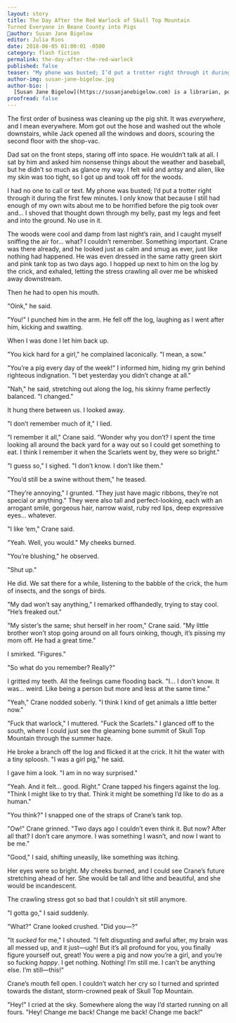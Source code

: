 ```yaml
---
layout: story
title: The Day After the Red Warlock of Skull Top Mountain Turned Everyone in Beane County into Pigs
author: Susan Jane Bigelow
editor: Julia Rios
date: 2018-06-05 01:00:01 -0500
category: flash fiction
permalink: the-day-after-the-red-warlock
published: false
teaser: "My phone was busted; I’d put a trotter right through it during the first few minutes."
author-img: susan-jane-bigelow.jpg
author-bio: |
  [Susan Jane Bigelow](https://susanjanebigelow.com) is a librarian, political columnist, and writer from Connecticut. Her Extrahumans series is published by Book Smugglers Publishing, and she is the author of numerous works of short fiction. She has way too many cats.
proofread: false
---
```


The first order of business was cleaning up the pig shit. It was _everywhere_, and I mean everywhere. Mom got out the hose and washed out the whole downstairs, while Jack opened all the windows and doors, scouring the second floor with the shop-vac.
Dad sat on the front steps, staring off into space. He wouldn’t talk at all. I sat by him and asked him nonsense things about the weather and baseball, but he didn’t so much as glance my way. I felt wild and antsy and alien, like my skin was too tight, so I got up and took off for the woods.
I had no one to call or text. My phone was busted; I’d put a trotter right through it during the first few minutes. I only know that because I still had enough of my own wits about me to be horrified before the pig took over and…I shoved that thought down through my belly, past my legs and feet and into the ground. No use in it.
The woods were cool and damp from last night’s rain, and I caught myself sniffing the air for… what? I couldn’t remember. Something important.Crane was there already, and he looked just as calm and smug as ever, just like nothing had happened. He was even dressed in the same ratty green skirt and pink tank top as two days ago. I hopped up next to him on the log by the crick, and exhaled, letting the stress crawling all over me be whisked away downstream.
Then he had to open his mouth.
"Oink," he said.
"You!" I punched him in the arm. He fell off the log, laughing as I went after him, kicking and swatting.
When I was done I let him back up.
"You kick hard for a girl," he complained laconically. "I mean, a sow."
"You’re a pig every day of the week!" I informed him, hiding my grin behind righteous indignation. "I bet yesterday you didn’t change at all."
"Nah," he said, stretching out along the log, his skinny frame perfectly balanced. "I changed."
It hung there between us. I looked away.
"I don’t remember much of it," I lied.
"I remember it all," Crane said. "Wonder why you don’t? I spent the time looking all around the back yard for a way out so I could get something to eat. I think I remember it when the Scarlets went by, they were so bright."
"I guess so," I sighed. "I don’t know. I don’t like them."
"You’d still be a swine without them," he teased.
"They’re annoying," I grunted. "They just have magic ribbons, they’re not special or anything." They were also tall and perfect-looking, each with an arrogant smile, gorgeous hair, narrow waist, ruby red lips, deep expressive eyes… whatever.
"I like ‘em," Crane said.
"Yeah. Well, you would." My cheeks burned.
"You’re blushing," he observed.
"Shut up."
He did. We sat there for a while, listening to the babble of the crick, the hum of insects, and the songs of birds.
"My dad won’t say anything," I remarked offhandedly, trying to stay cool. "He’s freaked out."
"My sister’s the same; shut herself in her room," Crane said. "My little brother won’t stop going around on all fours oinking, though, it’s pissing my mom off. He had a great time."
I smirked. "Figures."
"So what do you remember? Really?"
I gritted my teeth. All the feelings came flooding back. "I… I don’t know. It was… weird. Like being a person but more and less at the same time."
"Yeah," Crane nodded soberly. "I think I kind of get animals a little better now."
"Fuck that warlock," I muttered. "Fuck the Scarlets." I glanced off to the south, where I could just see the gleaming bone summit of Skull Top Mountain through the summer haze.
He broke a branch off the log and flicked it at the crick. It hit the water with a tiny sploosh. "I was a girl pig," he said.
I gave him a look. "I am in no way surprised."
"Yeah. And it felt… good. Right." Crane tapped his fingers against the log. "Think I might like to try that. Think it might be something I’d like to do as a human."
"You think?" I snapped one of the straps of Crane’s tank top.
"Ow!" Crane grinned. "Two days ago I couldn’t even think it. But now? After all that? I don’t care anymore. I was something I wasn’t, and now I want to be me."
"Good," I said, shifting uneasily, like something was itching.
 Her eyes were so bright. My cheeks burned, and I could see Crane’s future stretching ahead of her. She would be tall and lithe and beautiful, and she would be incandescent.
The crawling stress got so bad that I couldn’t sit still anymore.
"I gotta go," I said suddenly.
"What?" Crane looked crushed. "Did you—?"
"It _sucked_ for me," I shouted. "I felt disgusting and awful after, my brain was all messed up, and it just—ugh! But it’s all profound for you, you finally figure yourself out, great! You were a pig and now you’re a girl, and you’re so fucking _happy_. I get nothing. Nothing! I’m still me. I can’t be anything else. I’m still—this!"
Crane’s mouth fell open. I couldn’t watch her cry so I turned and sprinted towards the distant, storm-crowned peak of Skull Top Mountain.
  "Hey!" I cried at the sky. Somewhere along the way I’d started running on all fours. "Hey! Change me back! Change me back! Change me back!"
